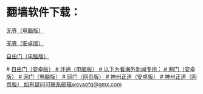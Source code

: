 # 翻墙软件下载：
<p><a href="https://github.com/woyaofq/xz/raw/master/u1902.exe">无界（电脑版）</a></p>
<p><a href="https://github.com/woyaofq/xz/raw/master/um4.6.apk">无界（安卓版）</a></p>
<p><a href="https://github.com/woyaofq/xz/raw/master/fg769p.exe">自由门（电脑版）</a></p>
# <a href="https://github.com/woyaofq/xz/raw/master/fgma.apk">自由门（安卓版）
# <a href="https://raw.githubusercontent.com/opipe/up/master/oPipe.zip">环通（电脑版）
# 以下为看海外新闻专用：
# <a href="https://raw.githubusercontent.com/opipe/up/master/oGatea.apk">网门（安卓版）
# <a href="https://raw.githubusercontent.com/opipe/up/master/oGate.zip">网门（电脑版）
# <a href="https://github.com/odoor2/oo/blob/master/README.md">网门（网页版）
# <a href="https://raw.githubusercontent.com/SzzdOgate/update/master/extras/SzzdOgate.apk?fldfh2">神州正道（安卓版）
# <a href="https://raw.githubusercontent.com/hxrfvz257/www/master/szzd/szzdogate.rar?fldfh2">神州正道（网页版）
如有疑问可联系邮箱woyaofq@gmx.com 
